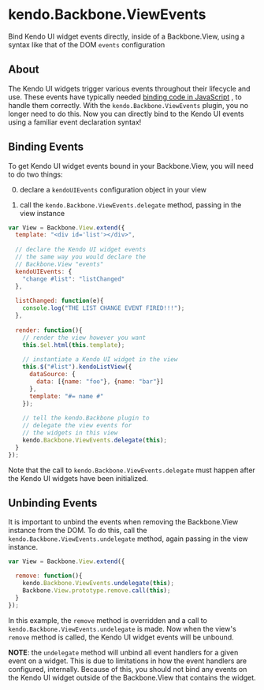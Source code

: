 # kendo.Backbone.ViewEvents

Bind Kendo UI widget events directly, inside of a Backbone.View,
using a syntax like that of the DOM `events` configuration

## About

The Kendo UI widgets trigger various events throughout their
lifecycle and use. These events have typically needed 
[binding code in JavaScript]()
, to handle them correctly. With the `kendo.Backbone.ViewEvents`
plugin, you no longer need to do this. Now you can directly
bind to the Kendo UI events using a familiar event declaration
syntax!

## Binding Events

To get Kendo UI widget events bound in your Backbone.View, you
will need to do two things:

0. declare a `kendoUIEvents` configuration object in your
view

0. call the `kendo.Backbone.ViewEvents.delegate` method, passing
in the view instance

```js
var View = Backbone.View.extend({
  template: "<div id='list'></div>",
  
  // declare the Kendo UI widget events
  // the same way you would declare the
  // Backbone.View "events"
  kendoUIEvents: {
    "change #list": "listChanged"
  },
 
  listChanged: function(e){
    console.log("THE LIST CHANGE EVENT FIRED!!!");
  },
 
  render: function(){
    // render the view however you want
    this.$el.html(this.template);
 
    // instantiate a Kendo UI widget in the view
    this.$("#list").kendoListView({
      dataSource: {
        data: [{name: "foo"}, {name: "bar"}]
      },
      template: "#= name #"
    });
 
    // tell the kendo.Backbone plugin to 
    // delegate the view events for 
    // the widgets in this view
    kendo.Backbone.ViewEvents.delegate(this);
  }
});
```

Note that the call to `kendo.Backbone.ViewEvents.delegate`
must happen after the Kendo UI widgets have been initialized.

## Unbinding Events

It is important to unbind the events when removing the 
Backbone.View instance from the DOM. To do this, call the
`kendo.Backbone.ViewEvents.undelegate` method, again passing
in the view instance.

```js
var View = Backbone.View.extend({

  remove: function(){
    kendo.Backbone.ViewEvents.undelegate(this);
    Backbone.View.prototype.remove.call(this);
  }
});
```

In this example, the `remove` method is overridden and a call
to `kendo.Backbone.ViewEvents.undelegate` is made. Now when the
view's `remove` method is called, the Kendo UI widget events
will be unbound.

**NOTE**: the `undelegate` method will unbind all event handlers
for a given event on a widget. This is due to limitations in 
how the event handlers are configured, internally. Because of
this, you should not bind any events on the Kendo UI widget
outside of the Backbone.View that contains the widget.
